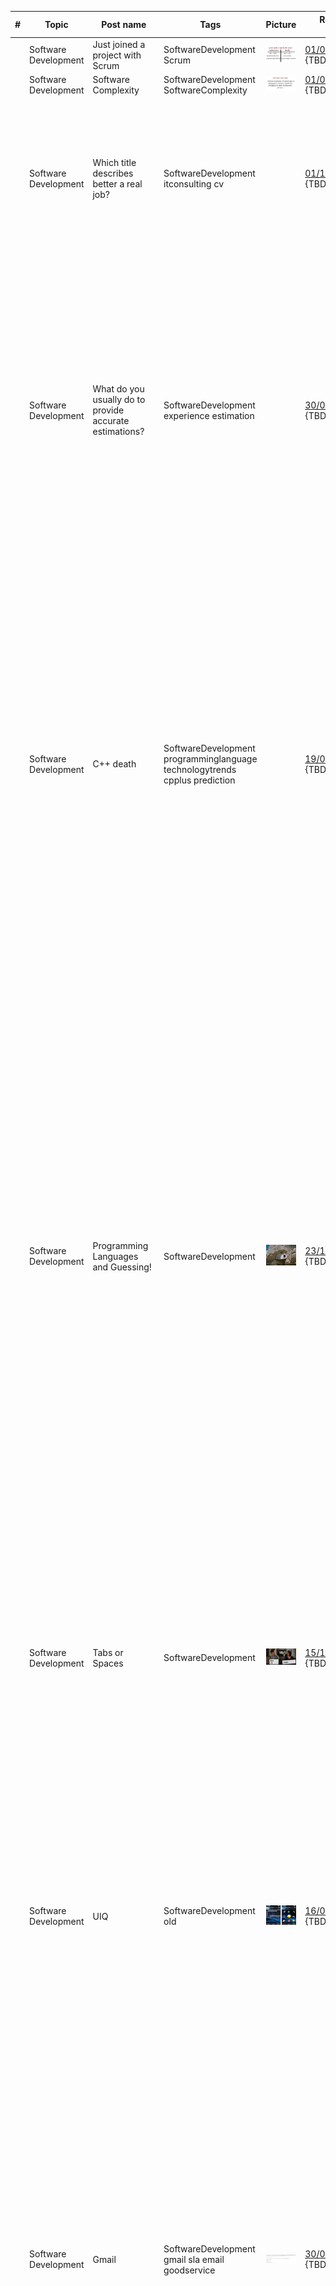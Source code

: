 | # | Topic | Post name   | Tags           | Picture     | Release date, reactions |  Post    | Links         |
| - | ------|-------------|----------------|-------------|-------------------------|----------|:-------------:|
| | Software Development | Just joined a project with Scrum | SoftwareDevelopment Scrum | <img src="./Images/JoinedProjectWithScrum.jpg" alt="JoinedProjectWithScrum" /> | [01/05/2022](https://www.linkedin.com/posts/dimanikulin_activity-6937092837654081540-brUA?utm_source=share&utm_medium=member_desktop) {TBD/TBD/TBD/TBD} | | |
| | Software Development | Software Complexity | SoftwareDevelopment SoftwareComplexity | <img src="./Images/SoftwareComplexity.jpg" alt="Software Complexity" /> | [01/04/2022](https://www.linkedin.com/posts/dimanikulin_activity-6934186023509741568-9mZu?utm_source=share&utm_medium=member_desktop)  {TBD/TBD/TBD/TBD} | | |
| | Software Development | Which title describes better a real job? | SoftwareDevelopment itconsulting cv | | [01/11/2022](https://www.linkedin.com/posts/dimanikulin_itconsulting-itcompany-cv-activity-7000719821558411264-1dHl?utm_source=share&utm_medium=member_desktop)  {TBD/TBD/TBD/TBD} | I have seen a lot of different titles in CV, social networks like "Consultant", "Consulting" etc. From my side it is difficult to understand what "IT Consultant" really does and knows. Which title describes better a real job? - IT Consultant **10%**; - C++ Developer **90%**; 87 Votes | |
| | Software Development | What do you usually do to provide accurate estimations? | SoftwareDevelopment experience  estimation | | [30/05/2023](https://www.linkedin.com/posts/dimanikulin_experience-softwaredevelopment-estimation-activity-7069560555165876224-_Af3?utm_source=share&utm_medium=member_desktop) {TBD/TBD/TBD/TBD} | I have had significant experience in software development, yet I still struggle with estimation. What I usually do is multiply my estimations by 2-3, but even that approach doesn't always work. I have rarely come across a developer who is consistently good at estimating. So what do you usually do to provide accurate estimations? - Break tasks into smaller parts **56%**; - Use historical data **10%**; - Involve the team **16%**; - Regularly review and learn **18%**; Please share your opinions in the comments.  | |
| | Software Development | C++ death | SoftwareDevelopment programminglanguage technologytrends cpplus prediction | | [19/06/2023](https://www.linkedin.com/posts/dimanikulin_programminglanguage-technologytrends-cpplus-activity-7076463361500098560-ucVw?utm_source=share&utm_medium=member_desktop) {TBD/TBD/TBD/TBD} | Do you have any programming language/technology that were predicted to die a long time ago but are still going strong? For me, it's C++. I started using it more than 20 years ago, and after a while (2-3 years), there were predictions that C++ would die soon due to the emergence of new languages and technologies. But that didn't happen, and those fast-approaching languages and technologies are still around.So, when was the first time you heard that your language/technology X would die? - 20 years ago **17%**; - 10 years ago **21%**; - 5 years ago  **20%**; - never heard  **42%**; 71 Votes. Please share in the comments your programming language/technology that was predicted to die but didn't. | |
| | Software Development | Programming Languages and Guessing! | SoftwareDevelopment | <img src="./Images/buildingInStone.jfif" alt="Programming Languages and Guessing!" /> | [23/11/2023](https://www.linkedin.com/posts/dimanikulin_languages-and-guessing-in-a-broader-sense-activity-7133365394043514880-WW4P?utm_source=share&utm_medium=member_desktop) {TBD/TBD/TBD/TBD} | In a broader sense, the relationship between programming languages and the role of guessing can depend on the nature of the language. It's not that guessing is universally opposed to programming; rather, different languages may encourage different approaches to problem-solving. For example, in languages like Python or JavaScript, often associated with scripting and rapid prototyping, developers might employ a more exploratory approach where they try out ideas, experiment, and make decisions on the fly. These languages are designed to be more flexible and expressive, allowing for a dynamic and iterative development process. On the contrary, a language like C++ is known for its precision, structure, and explicit coding, while guessing implies uncertainty and lack of precision. So, in the realm of programming, C++ and guessing can be considered on opposite sides. Do you agree with that? | |
| | Software Development | Tabs or Spaces | SoftwareDevelopment | <img src="./Images/tabsvsspaces.jpg" alt="tabs vs spaces" /> | [15/12/2023](https://www.linkedin.com/posts/dimanikulin_softwaredevelopment-activity-7141376776915660800-whXp?utm_source=share&utm_medium=member_desktop) {TBD/TBD/TBD/TBD} | "Tabs vs Spaces" - "Holy war" or settled matter? The "Tabs vs Spaces" holy war has been a long-standing debate among software developers regarding whether to use "tabs" or "spaces" for code indentation. Some developers prefer tabs, while others favor spaces. The choice between them is largely a matter of personal preference. So, what is your preference and why? | |
| | Software Development | UIQ | SoftwareDevelopment old | <img src="./Images/UIQ3.jpg" alt="UIQ" /> | [16/01/2024](https://www.linkedin.com/posts/dimanikulin_old-activity-7152938805359001601-vGeW?utm_source=share&utm_medium=member_desktop) {TBD/TBD/TBD/TBD} | About 15 years ago, I used to program for a rare operating system called UIQ. It was used for Sony Ericsson smartphones with touchable screens. The C++ language was used to make UI programming possible, as well as backend programming. The biggest problem was the lack of programming documentation and support. Can you share your experience with old operating systems, libraries, languages, etc., that you will never forget due to issues working with them? | |
| | Software Development | Gmail | SoftwareDevelopment gmail sla email goodservice | <img src="./Images/gmail.jpg" alt="gmail" /> | [30/01/2024](https://www.linkedin.com/posts/dimanikulin_gmail-sla-email-activity-7158023530251530240-DNUk?utm_source=share&utm_medium=member_desktop) {TBD/TBD/TBD/TBD} | About 20 years ago, I created an email account on Gmail. At that time, it was quite simple in terms of the number of functions, but it was exceptionally fast and stable. Over the years, Gmail has added new features, and surprisingly, I have faced no issues. This means it has maintained a Service Level Agreement (SLA) of 99.9999% since I first got it. For me, it stands as a great example of wide functional software with high performance and stability. I want to express my gratitude to Google for providing such a reliable service! Can you provide other examples of functional software known for high performance and stability? PS. No, I am not an advertiser for Google. | |
| | Software Development | Procrastination | SoftwareDevelopment procrastination projectrisk | <img src="./Images/procrastination.jpg" alt="procrastination" /> | [05/03/2024](https://www.linkedin.com/posts/dimanikulin_procrastination-projectrisk-activity-7170691619946541056-Zu2h?utm_source=share&utm_medium=member_desktop) {TBD/TBD/TBD/TBD} | What is procrastination? By my definition, procrastination is a state in which you postpone doing something complex until later. Initially, you prioritize easy tasks over difficult ones. For example, as a software developer, you may spend the majority of a Scrum sprint contemplating your tasks, only to complete them all at once in the final days of the sprint. Such behavior poses significant risks from a project manager's perspective. Could you provide your definition of procrastination?Additionally, can you explain the advantages of procrastination? | |
| | Software Development | Delegation Poker Cards | SoftwareDevelopment agile scrum delegation | <img src="./Images/DelegationPokerCards.jpg" alt="DelegationPokerCards.jpg" /> | [12/03/2024](https://www.linkedin.com/posts/dimanikulin_agile-scrum-delegation-activity-7173227183098720257-UTef?utm_source=share&utm_medium=member_desktop) {TBD/TBD/TBD/TBD} | Can you guess what these playing cards are? Have you ever tried them? The answer is in the comment. These are Delegation Poker Cards. Delegation Poker is a technique used in Agile and Scrum methodologies for team collaboration and decision-making regarding task delegation and empowerment. It involves a card-based game where team members discuss and vote on the level of authority and decision-making power they have regarding specific tasks or responsibilities. Delegation Poker helps teams clarify roles and responsibilities, promotes transparency, and ensures that everyone understands the level of empowerment they have within the team. It encourages open communication and collaboration, leading to better decision-making and more efficient task execution. | |
| | Software Development | Commit quantity | SoftwareDevelopment commits | <img src="./Images/Commits.jpg" alt="Commits" /> | [02/04/2024](https://www.linkedin.com/posts/dimanikulin_commits-activity-7180822960239239168-P_1m?utm_source=share&utm_medium=member_desktop) {TBD/TBD/TBD/TBD} | Typically, I utilize small commits to both create and update the code. I prefer small commits over large ones for several reasons: they are easier to understand when reading them, quicker to review, and more conducive to testing. Over the past year, I've averaged about 2.5k commits, so about 7 per day. Do you think this quantity is excessive? | |
| | Software Development | KPIs for software developers | SoftwareDevelopment KPI | | [07/06/2024](https://www.linkedin.com/posts/dimanikulin_they-talk-a-lot-about-kpis-for-software-developers-activity-7204740366183337985-I2wF?utm_source=share&utm_medium=member_desktop) {TBD/TBD/TBD/TBD} | They talk a lot about KPIs for software developers, but there is still no good definition. What do you think is the best KPI for software developers? Can you explain why? - Commit count - 0%; - Ticket count - 17%; - Documentation and pull request - 33%; - All of them - 50%;  | |

Format is *{Reviews/Likes/Comments/Reposts}*
